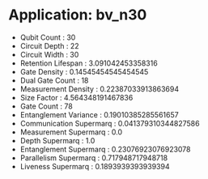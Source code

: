 # Application: bv_n30
- Qubit Count : 30
- Circuit Depth : 22
- Circuit Width : 30
- Retention Lifespan : 3.091042453358316
- Gate Density : 0.14545454545454545
- Dual Gate Count : 18
- Measurement Density : 0.22387033913863694
- Size Factor : 4.564348191467836
- Gate Count : 78
- Entanglement Variance : 0.19010385285561657
- Communication Supermarq : 0.041379310344827586
- Measurement Supermarq : 0.0
- Depth Supermarq : 1.0
- Entanglement Supermarq : 0.23076923076923078
- Parallelism Supermarq : 0.717948717948718
- Liveness Supermarq : 0.1893939393939394
